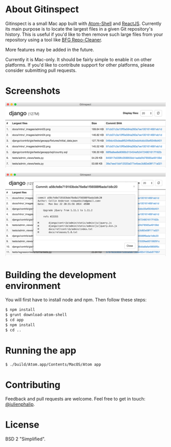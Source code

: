 About Gitinspect
================

Gitinspect is a small Mac app built with [Atom-Shell](https://github.com/atom/atom-shell)
and [ReactJS](http://facebook.github.io/react/). Currently its main purpose is
to locate the largest files in a given Git repository's history. This is
useful if you'd like to then remove such large files from your repository using
a tool like [BFG Repo-Cleaner](http://rtyley.github.io/bfg-repo-cleaner/).

More features may be added in the future.

Currently it is Mac-only. It should be fairly simple to enable it on other
platforms. If you'd like to contribute support for other platforms, please
consider submitting pull requests.

Screenshots
===========

![Screenshot of the file list](screenshots/file-list.png)

![Screenshot of the detail window](screenshots/detail-window.png)

Building the development environment
====================================

You will first have to install node and npm. Then follow these steps:

    $ npm install
    $ grunt download-atom-shell
    $ cd app
    $ npm install
    $ cd ..

Running the app
===============

    $ ./build/Atom.app/Contents/MacOS/Atom app

Contributing
============

Feedback and pull requests are welcome. Feel free to get in touch: [@julienphalip](https://twitter.com/julienphalip).

License
=======

BSD 2 "Simplified".